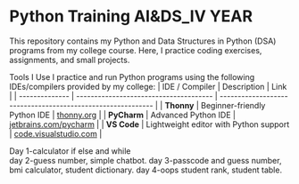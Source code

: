 # Python Training AI&DS_IV YEAR
This repository contains my Python and Data Structures in Python (DSA) programs from my college course. Here, I practice coding exercises, assignments, and small projects.

Tools I Use
I practice and run Python programs using the following IDEs/compilers provided by my college:
| IDE / Compiler | Description                            | Link                                                        |
| -------------- | -------------------------------------- | ----------------------------------------------------------- |
| **Thonny**     | Beginner-friendly Python IDE           | [thonny.org](https://thonny.org/)                           |
| **PyCharm**    | Advanced Python IDE                    | [jetbrains.com/pycharm](https://www.jetbrains.com/pycharm/) |
| **VS Code**    | Lightweight editor with Python support | [code.visualstudio.com](https://code.visualstudio.com/)     |


Day 1-calculator if else and while  
day 2-guess number,
      simple chatbot. 
day 3-passcode and guess number,
      bmi calculator,
      student dictionary. 
day 4-oops student rank,
      student table.

